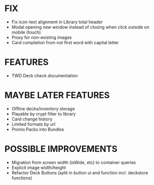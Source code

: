 # FIX
- Fix icon-text alignment in Library total header
- Modal opening new window instead of closing when click outside on mobile (touch)
- Proxy for non-existing images
- Card completion from not first word with capital letter

# FEATURES
- TWD Deck check documentation

# MAYBE LATER FEATURES
- Offline decks/inventory storage
- Playable by crypt filter to library
- Card change history
- Limited formats by url
- Promo Packs into Bundles

# POSSIBLE IMPROVEMENTS
- Migration from screen width (isWide, etc) to container queries
- Explicit image width/height
- Refactor Deck Buttons (split in button ui and function incl. deckstore functions)

